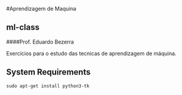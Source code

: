 #Aprendizagem de Maquina
## ml-class
####Prof. Eduardo Bezerra

Exercícios para o estudo das tecnicas de aprendizagem de máquina.

System Requirements
---
`sudo apt-get install python3-tk`
